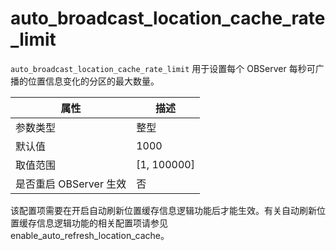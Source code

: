 auto_broadcast_location_cache_rate_limit
==============================================

`auto_broadcast_location_cache_rate_limit` 用于设置每个 OBServer 每秒可广播的位置信息变化的分区的最大数量。

|        属性        |     描述     |
|------------------|------------|
| 参数类型             | 整型         |
| 默认值              | 1000         |
| 取值范围             | [1, 100000] |
| 是否重启 OBServer 生效 | 否          |
该配置项需要在开启自动刷新位置缓存信息逻辑功能后才能生效。有关自动刷新位置缓存信息逻辑功能的相关配置项请参见 enable_auto_refresh_location_cache。

